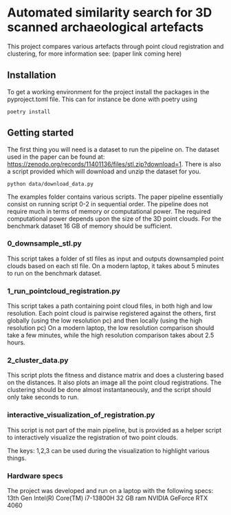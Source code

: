 # Automated similarity search for 3D scanned archaeological artefacts

This project compares various artefacts through point cloud registration and clustering, for more information see: (paper link coming here) 


## Installation
To get a working environment for the project install the packages in the pyproject.toml file. This can for instance be done with poetry using
```shell
poetry install
```

## Getting started

The first thing you will need is a dataset to run the pipeline on. The dataset used in the paper can be found at: https://zenodo.org/records/11401136/files/stl.zip?download=1.
There is also a script provided which will download and unzip the dataset for you. 
```shell
python data/download_data.py
```

The examples folder contains various scripts. The paper pipeline essentially consist on running script 0-2 in sequential order. 
The pipeline does not require much in terms of memory or computational power. The required computational power depends upon the size of the 3D point clouds. For the benchmark dataset 16 GB of memory should be sufficient.  


### 0_downsample_stl.py
This script takes a folder of stl files as input and outputs downsampled point clouds based on each stl file. On a modern laptop, it takes about 5 minutes to run on the benchmark dataset.


### 1_run_pointcloud_registration.py
This script takes a path containing point cloud files, in both high and low resolution.
Each point cloud is pairwise registered against the others, first globally (using the low resolution pc) and then locally (using the high resolution pc)
On a modern laptop, the low resolution comparison should take a few minutes, while the high resolution comparison takes about 2.5 hours. 

### 2_cluster_data.py
This script plots the fitness and distance matrix and does a clustering based on the distances. It also plots an image all the point cloud registrations. 
The clustering should be done almost instantaneously, and the script should only take seconds to run.

### interactive_visualization_of_registration.py
This script is not part of the main pipeline, but is provided as a helper script to interactively visualize the registration of two point clouds.


The keys: 1,2,3 can be used during the visualization to highlight various things.

### Hardware specs
The project was developed and run on a laptop with the following specs:
13th Gen Intel(R) Core(TM) i7-13800H
32 GB ram
NVIDIA GeForce RTX 4060
